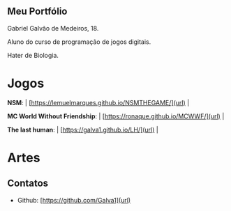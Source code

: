 ## Meu Portfólio

Gabriel Galvão de Medeiros, 18.

Aluno do curso de programação de jogos digitais.

Hater de Biologia.

# Jogos

**NSM**: | [https://lemuelmarques.github.io/NSMTHEGAME/](url) |

**MC World Without Friendship**: | [https://ronaque.github.io/MCWWF/](url) |

**The last human**: | [https://galva1.github.io/LH/](url) |

# Artes

## Contatos

- Github: [https://github.com/Galva1](url)
